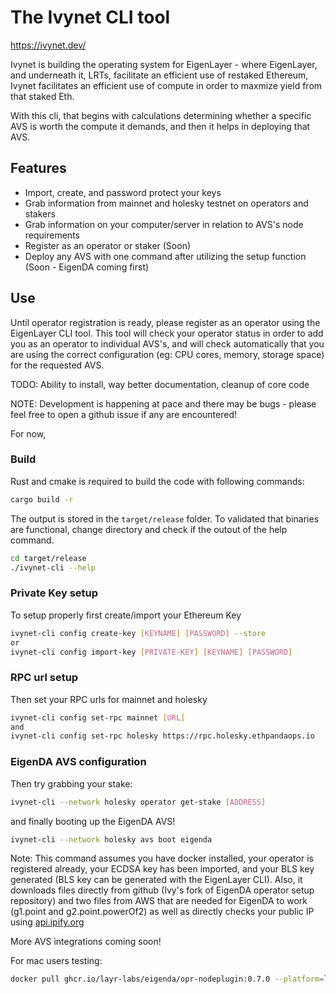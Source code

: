 # The Ivynet CLI tool

https://ivynet.dev/

Ivynet is building the operating system for EigenLayer - where EigenLayer, and underneath it, LRTs, facilitate an efficient use of restaked Ethereum, Ivynet facilitates an efficient use of compute in order to maxmize yield from that staked Eth.

With this cli, that begins with calculations determining whether a specific AVS is worth the compute it demands, and then it helps in deploying that AVS.

## Features

- Import, create, and password protect your keys
- Grab information from mainnet and holesky testnet on operators and stakers
- Grab information on your computer/server in relation to AVS's node requirements
- Register as an operator or staker (Soon)
- Deploy any AVS with one command after utilizing the setup function (Soon - EigenDA coming first)



## Use

Until operator registration is ready, please register as an operator using the EigenLayer CLI tool. This tool will check your operator status in order to add you as an operator to individual AVS's, and will check automatically that you are using the correct configuration (eg: CPU cores, memory, storage space) for the requested AVS.

TODO: Ability to install, way better documentation, cleanup of core code

NOTE: Development is happening at pace and there may be bugs - please feel free to open a github issue if any are encountered!

For now,

### Build

Rust and cmake is required to build the code with following commands:

```sh
cargo build -r
```

The output is stored in the `target/release` folder.
To validated that binaries are functional, change directory and check if the outout of the help command.

```sh
cd target/release
./ivynet-cli --help
```

### Private Key setup

To setup properly first create/import your Ethereum Key

```sh
ivynet-cli config create-key [KEYNAME] [PASSWORD] --store
or
ivynet-cli config import-key [PRIVATE-KEY] [KEYNAME] [PASSWORD]
```

### RPC url setup

Then set your RPC urls for mainnet and holesky
```sh
ivynet-cli config set-rpc mainnet [URL]
and
ivynet-cli config set-rpc holesky https://rpc.holesky.ethpandaops.io
```

### EigenDA AVS configuration

Then try grabbing your stake:

```sh
ivynet-cli --network holesky operator get-stake [ADDRESS]
```
and finally booting up the EigenDA AVS!

```sh
ivynet-cli --network holesky avs boot eigenda
```

Note: This command assumes you have docker installed, your operator is registered already, your ECDSA key has been imported, and your BLS key generated (BLS key can be generated with the EigenLayer CLI). Also, it downloads files directly from github (Ivy's fork of EigenDA operator setup repository) and two files from AWS that are needed for EigenDA to work (g1.point and g2.point.powerOf2) as well as directly checks your public IP using [api.ipify.org](https://api.ipify.org)

More AVS integrations coming soon!

For mac users testing:

```sh
docker pull ghcr.io/layr-labs/eigenda/opr-nodeplugin:0.7.0 --platform=linux/amd64
```
